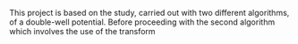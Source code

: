This project is based on the study, carried out with two different algorithms, of a double-well potential. Before proceeding with the second algorithm which involves the use of the transform
